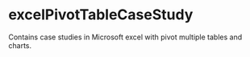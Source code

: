 # excelPivotTableCaseStudy
Contains case studies in Microsoft excel with pivot multiple tables and charts.
